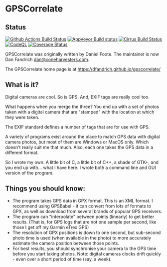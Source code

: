 # GPSCorrelate

## Status

[![Github Actions Build Status](https://github.com/dfandrich/gpscorrelate/actions/workflows/ci.yml/badge.svg?branch=master)](https://github.com/dfandrich/gpscorrelate/actions?query=workflow%3A%22CI%22)
[![AppVeyor Build status](https://ci.appveyor.com/api/projects/status/4wi4bxc47c29ce0r/branch/master?svg=true)](https://ci.appveyor.com/project/dfandrich/gpscorrelate)
[![Cirrus Build Status](https://api.cirrus-ci.com/github/dfandrich/gpscorrelate.svg?branch=master)](https://cirrus-ci.com/github/dfandrich/gpscorrelate)
[![CodeQL](https://github.com/dfandrich/gpscorrelate/actions/workflows/codeql.yml/badge.svg?branch=master)](https://github.com/dfandrich/gpscorrelate/actions/workflows/codeql.yml)
[![Coverage Status](https://coveralls.io/repos/github/dfandrich/gpscorrelate/badge.svg?branch=master)](https://coveralls.io/github/dfandrich/gpscorrelate)

GPSCorrelate was originally written by Daniel Foote. The maintainer is now
Dan Fandrich <dan@coneharvesters.com>.

The GPSCorrelate home page is at https://dfandrich.github.io/gpscorrelate/

## What is it?

Digital cameras are cool. So is GPS. And, EXIF tags are really cool too.

What happens when you merge the three? You end up with a set of photos taken
with a digital camera that are "stamped" with the location at which they were
taken.

The EXIF standard defines a number of tags that are for use with GPS.

A variety of programs exist around the place to match GPS data with digital
camera photos, but most of them are Windows or MacOS only. Which doesn't really
suit me that much. Also, each one takes the GPS data in a different format.

So I wrote my own. A little bit of C, a little bit of C++, a shade of GTK+, and
you end up with... what I have here. I wrote both a command line and GUI
version of the program.

## Things you should know:

* The program takes GPS data in GPX format. This is an XML format. I recommend
  using GPSBabel - it can convert from lots of formats to GPX, as well as
  download from several brands of popular GPS receivers.
* The program can "interpolate" between points (linearly) to get better
  results. (That is, for GPS logs that are not one sample per second, like
  those I get off my Garmin eTrex GPS)
* The resolution of GPX positions is down to one second, but sub-second photo
  time is used (when available in the photo) to more accurately estimate the
  camera position between those points.
* For best results, you should synchronise your camera to the GPS time before
  you start taking photos. Note: digital cameras clocks drift quickly - even
  over a short period of time (say, a week).
